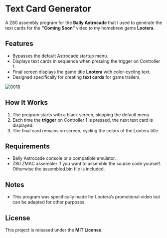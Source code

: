 # Text Card Generator

A Z80 assembly program for the **Bally Astrocade** that I used to generate the text cards for the **"Coming Soon"** video to my homebrew game **Lootera**.

## Features
- Bypasses the default Astrocade startup menu.
- Displays text cards in sequence when pressing the trigger on Controller 1.
- Final screen displays the game title **Lootera** with color-cycling text.
- Designed specifically for creating **text cards** for game trailers.

![0018](https://github.com/user-attachments/assets/95a0327d-7853-42ae-b10d-f344e507bbdf)

## How It Works
1. The program starts with a black screen, skipping the default menu.
2. Each time the **trigger** on Controller 1 is pressed, the next text card is displayed.
3. The final card remains on screen, cycling the colors of the Lootera title.

## Requirements
- Bally Astrocade console or a compatible emulator.
- Z80 ZMAC assembler if you want to assemble the source code yourself.  Otherwise the assembled.bin file is included.

## Notes
- This program was specifically made for Lootera’s promotional video but can be adapted for other purposes.

## License
This project is released under the **MIT License**.
